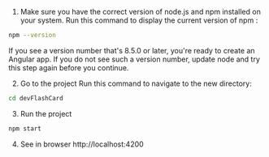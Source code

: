 1. Make sure you have the correct version of node.js and npm installed on your system.
Run this command to display the current version of npm :
```bash
npm --version
```
If you see a version number that's 8.5.0 or later, you're ready to create an Angular app. If you do not see such a version number, update node and try this step again before you continue.

2. Go to the project
Run this command to navigate to the new directory:
```bash
cd devFlashCard
```

3. Run the project
```bash
npm start
```

4. See in browser
http://localhost:4200
